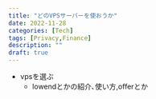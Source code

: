```yaml
---
title: "どのVPSサーバーを使おうか"
date: 2022-11-28
categories: [Tech]
tags: [Privacy,Finance]
description: ""
draft: true
---
```


- vpsを選ぶ
	- lowendとかの紹介､使い方,offerとか

